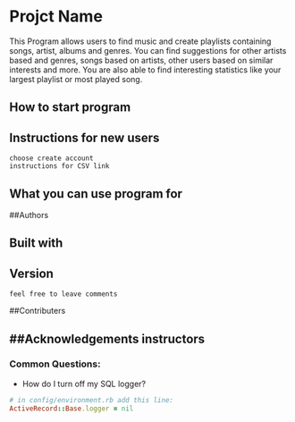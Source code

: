 # Projct Name

  This Program allows users to find music and create playlists containing songs, artist, albums and genres. You can find suggestions for other artists based and genres, songs based on artists, other users based on similar interests and more. You are also able to find interesting statistics like your largest playlist or most played song.

  ## How to start program

  ## Instructions for new users
    choose create account
    instructions for CSV link

  ## What you can use program for

  ##Authors

  ## Built with

  ## Version
    feel free to leave comments

  ##Contributers

  ##Acknowledgements
    instructors
---
### Common Questions:
- How do I turn off my SQL logger?
```ruby
# in config/environment.rb add this line:
ActiveRecord::Base.logger = nil
```